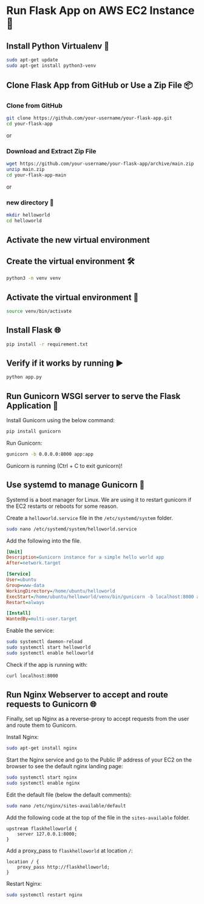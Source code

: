 # Run Flask App on AWS EC2 Instance 🚀

## Install Python Virtualenv 🐍

```bash
sudo apt-get update
sudo apt-get install python3-venv
```
## Clone Flask App from GitHub or Use a Zip File 📦

### Clone from GitHub

```bash
git clone https://github.com/your-username/your-flask-app.git
cd your-flask-app
```
or
### Download and Extract Zip File

```bash
wget https://github.com/your-username/your-flask-app/archive/main.zip
unzip main.zip
cd your-flask-app-main
```
or
### new directory 📂

```bash
mkdir helloworld
cd helloworld
```


## Activate the new virtual environment 

## Create the virtual environment 🛠️

```bash
python3 -m venv venv
```

## Activate the virtual environment 🚀

```bash
source venv/bin/activate
```

## Install Flask 🌐

```bash
pip install -r requirement.txt
```


## Verify if it works by running ▶️

```bash
python app.py
```

## Run Gunicorn WSGI server to serve the Flask Application 🦄

Install Gunicorn using the below command:

```bash
pip install gunicorn
```

Run Gunicorn:

```bash
gunicorn -b 0.0.0.0:8000 app:app 
```

Gunicorn is running (Ctrl + C to exit gunicorn)!

## Use systemd to manage Gunicorn 🚁

Systemd is a boot manager for Linux. We are using it to restart gunicorn if the EC2 restarts or reboots for some reason.

Create a `helloworld.service` file in the `/etc/systemd/system` folder.

```bash
sudo nano /etc/systemd/system/helloworld.service
```

Add the following into the file.

```ini
[Unit]
Description=Gunicorn instance for a simple hello world app
After=network.target

[Service]
User=ubuntu
Group=www-data
WorkingDirectory=/home/ubuntu/helloworld
ExecStart=/home/ubuntu/helloworld/venv/bin/gunicorn -b localhost:8000 app:app
Restart=always

[Install]
WantedBy=multi-user.target
```

Enable the service:

```bash
sudo systemctl daemon-reload
sudo systemctl start helloworld
sudo systemctl enable helloworld
```

Check if the app is running with:

```bash
curl localhost:8000
```

## Run Nginx Webserver to accept and route requests to Gunicorn 🌐

Finally, set up Nginx as a reverse-proxy to accept requests from the user and route them to Gunicorn.

Install Nginx:

```bash
sudo apt-get install nginx
```

Start the Nginx service and go to the Public IP address of your EC2 on the browser to see the default nginx landing page:

```bash
sudo systemctl start nginx
sudo systemctl enable nginx
```

Edit the default file (below the default comments):

```bash
sudo nano /etc/nginx/sites-available/default
```

Add the following code at the top of the file in the `sites-available` folder.

```nginx
upstream flaskhelloworld {
    server 127.0.0.1:8000;
}
```

Add a proxy_pass to `flaskhelloworld` at location `/`:

```nginx
location / {
    proxy_pass http://flaskhelloworld;
}
```

Restart Nginx:

```bash
sudo systemctl restart nginx
```


